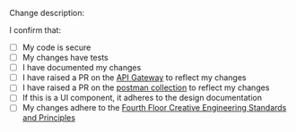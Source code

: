 Change description:

I confirm that:
- [ ] My code is secure
- [ ] My changes have tests
- [ ] I have documented my changes
- [ ] I have raised a PR on the [API Gateway](https://github.com/Fourth-Floor-Creative/creator-hub-gateway) to reflect my changes
- [ ] I have raised a PR on the [postman collection](https://github.com/Fourth-Floor-Creative/ffc-api-postman-collection) to reflect my changes
- [ ] If this is a UI component, it adheres to the design documentation 
- [ ] My changes adhere to the [Fourth Floor Creative Engineering Standards and Principles](https://github.com/Fourth-Floor-Creative/engineering-standards#readme)
